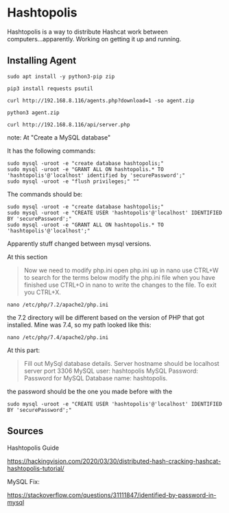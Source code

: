 # Hashtopolis

Hashtopolis is a way to distribute Hashcat work between computers...apparently. Working on getting it up and running.


## Installing Agent

```
sudo apt install -y python3-pip zip
```

```
pip3 install requests psutil
```

```
curl http://192.168.8.116/agents.php?download=1 -so agent.zip
```

```
python3 agent.zip
```

```
curl http://192.168.8.116/api/server.php
```

note: At "Create a MySQL database"
 
It has the following commands:
 
```
sudo mysql -uroot -e "create database hashtopolis;"
sudo mysql -uroot -e "GRANT ALL ON hashtopolis.* TO 'hashtopolis'@'localhost' identified by 'securePassword';"
sudo mysql -uroot -e "flush privileges;" ""
```

The commands should be:

```
sudo mysql -uroot -e "create database hashtopolis;"
sudo mysql -uroot -e "CREATE USER 'hashtopolis'@'localhost' IDENTIFIED BY 'securePassword';"
sudo mysql -uroot -e "GRANT ALL ON hashtopolis.* TO 'hashtopolis'@'localhost';"
```

Apparently stuff changed between mysql versions.


At this section

> Now we need to modify php.ini open php.ini up in nano use CTRL+W to search for the terms below modify the php.ini file when you have finished use CTRL+O in nano to write the changes to the file. To exit you CTRL+X.

```
nano /etc/php/7.2/apache2/php.ini
```

the 7.2 directory will be different based on the version of PHP that got installed. Mine was 7.4, so my path looked like this:

```
nano /etc/php/7.4/apache2/php.ini
```

At this part:

> Fill out MySql database details. Server hostname should be localhost server port 3306 MySQL user: hashtopolis MySQL Password: Password for MySQL Database name: hashtopolis.

the password should be the one you made before with the  

```
sudo mysql -uroot -e "CREATE USER 'hashtopolis'@'localhost' IDENTIFIED BY 'securePassword';"
```

## Sources

Hashtopolis Guide

https://hackingvision.com/2020/03/30/distributed-hash-cracking-hashcat-hashtopolis-tutorial/

MySQL Fix:

https://stackoverflow.com/questions/31111847/identified-by-password-in-mysql
